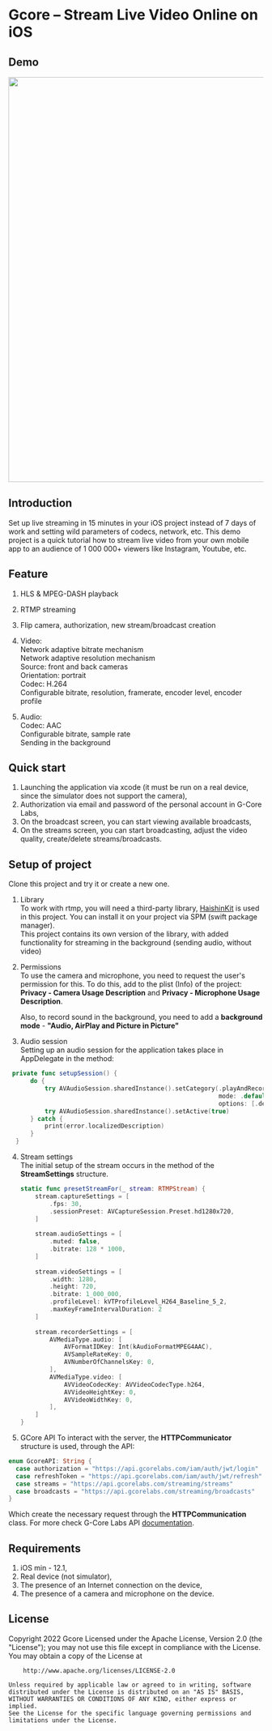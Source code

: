 # Gcore – Stream Live Video Online on iOS

## Demo
<img src="/gif/iOS_Live_demo_github.gif" height="800"/>

## Introduction
Set up live streaming in 15 minutes in your iOS project instead of 7 days of work and setting wild parameters of codecs, network, etc. This demo project is a quick tutorial how to stream live video from your own mobile app to an audience of 1 000 000+ viewers like Instagram, Youtube, etc.

## Feature
1) HLS & MPEG-DASH playback

2) RTMP streaming

3) Flip camera, authorization, new stream/broadcast creation

4) Video: <br />
  Network adaptive bitrate mechanism <br />
  Network adaptive resolution mechanism <br />
  Source: front and back cameras <br />
  Orientation: portrait <br />
  Codec: H.264 <br />
  Configurable bitrate, resolution, framerate, encoder level, encoder profile <br />
  
5) Audio: <br />
  Codec: AAC  <br />
  Configurable bitrate, sample rate <br />
  Sending in the background <br />
 
## Quick start 
  1) Launching the application via xcode (it must be run on a real device, since the simulator does not support the camera),
  2) Authorization via email and password of the personal account in G-Core Labs,
  3) On the broadcast screen, you can start viewing available broadcasts,
  4) On the streams screen, you can start broadcasting, adjust the video quality, create/delete streams/broadcasts.

## Setup of project
Clone this project and try it or create a new one.

1) Library <br />
  To work with rtmp, you will need a third-party library, [HaishinKit](https://github.com/shogo4405/HaishinKit.swift) is used in this project. You can install it on your project via SPM (swift package manager). <br />
  This project contains its own version of the library, with added functionality for streaming in the background (sending audio, without video)
  
2) Permissions <br />
  To use the camera and microphone, you need to request the user's permission for this. To do this, add to the plist (Info) of the project:
  **Privacy - Camera Usage Description** and **Privacy - Microphone Usage Description**. <br />

    Also, to record sound in the background, you need to add a **background mode** - **"Audio, AirPlay and Picture in Picture"**
  
3) Audio session <br />
  Setting up an audio session for the application takes place in AppDelegate in the method:
  
  ```swift
   private func setupSession() {
        do {
            try AVAudioSession.sharedInstance().setCategory(.playAndRecord,
                                                            mode: .default,
                                                            options: [.defaultToSpeaker, .allowBluetooth])
            try AVAudioSession.sharedInstance().setActive(true)
        } catch {
            print(error.localizedDescription)
        }
    }
  ```
  
4) Stream settings <br />
    The initial setup of the stream occurs in the method of the **StreamSettings** structure.
    ```swift
    static func presetStreamFor(_ stream: RTMPStream) {
        stream.captureSettings = [
            .fps: 30,
            .sessionPreset: AVCaptureSession.Preset.hd1280x720,
        ]
        
        stream.audioSettings = [
            .muted: false,
            .bitrate: 128 * 1000,
        ]
        
        stream.videoSettings = [
            .width: 1280,
            .height: 720,
            .bitrate: 1_000_000,
            .profileLevel: kVTProfileLevel_H264_Baseline_5_2,
            .maxKeyFrameIntervalDuration: 2
        ]
        
        stream.recorderSettings = [
            AVMediaType.audio: [
                AVFormatIDKey: Int(kAudioFormatMPEG4AAC),
                AVSampleRateKey: 0,
                AVNumberOfChannelsKey: 0,
            ],
            AVMediaType.video: [
                AVVideoCodecKey: AVVideoCodecType.h264,
                AVVideoHeightKey: 0,
                AVVideoWidthKey: 0,
            ],
        ]
    }
    ```
5) GCore API
  To interact with the server, the **HTTPCommunicator** structure is used, through the API:
  ```swift
enum GcoreAPI: String {
    case authorization = "https://api.gcorelabs.com/iam/auth/jwt/login"
    case refreshToken = "https://api.gcorelabs.com/iam/auth/jwt/refresh"
    case streams = "https://api.gcorelabs.com/streaming/streams"
    case broadcasts = "https://api.gcorelabs.com/streaming/broadcasts"
}
  ```
  Which create the necessary request through the **HTTPCommunication** class.
  For more check G-Core Labs API [documentation](https://apidocs.gcorelabs.com/streaming#tag/Streams).
  
## Requirements
  1) iOS min - 12.1,
  2) Real device (not simulator),
  3) The presence of an Internet connection on the device,
  4) The presence of a camera and microphone on the device.
  
## License
Copyright 2022 Gcore
    Licensed under the Apache License, Version 2.0 (the "License");
    you may not use this file except in compliance with the License.
    You may obtain a copy of the License at

        http://www.apache.org/licenses/LICENSE-2.0

    Unless required by applicable law or agreed to in writing, software
    distributed under the License is distributed on an "AS IS" BASIS,
    WITHOUT WARRANTIES OR CONDITIONS OF ANY KIND, either express or implied.
    See the License for the specific language governing permissions and
    limitations under the License.

